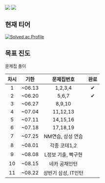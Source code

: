 <img src="https://img.shields.io/badge/Python-3776AB?style=flat-square&logo=Python&logoColor=white"/> <img src="https://img.shields.io/badge/JavaScript-F7DF1E?style=flat-square&logo=Javascript&logoColor=white"/>

## 현재 티어
[![Solved.ac Profile](http://mazassumnida.wtf/api/v2/generate_badge?boj=advice02)](https://solved.ac/advice02/)

## 목표 진도

문제집 풀이

|차시|기한|문제집번호|완료|
|:---:|:---:|:---:|:---:|
|1|~06.13|1,2,3,4|✔|
|2|~06.20|5,6,7|✔|
|3|~06.27|8,9,10||
|4|~07.04|11,12,13||
|5|~07.11|14,15,16||
|6|~07.18|17,18,19||
|7|~07.25|NM연습, 삼성 연습||
|8|~08.01|각종 코테1,2||
|9|~08.08|L정보 기출, 빡구현||
|10|~08.15|네카 공채인턴||
|11|~08.22|상반기 삼성, IT인턴||
